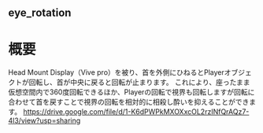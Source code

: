 ## eye_rotation
# 概要
Head Mount Display（Vive pro）を被り、首を外側にひねるとPlayerオブジェクトが回転し、首が中央に戻ると回転が止まります。
これにより、座ったまま仮想空間内で360度回転できるほか、Playerの回転で視界も回転しますが回転に合わせて首を戻すことで視界の回転を相対的に相殺し酔いを抑えることができます。
https://drive.google.com/file/d/1-K6dPWPkMXOXxcOL2rzINfQrAQz7-4l3/view?usp=sharing
